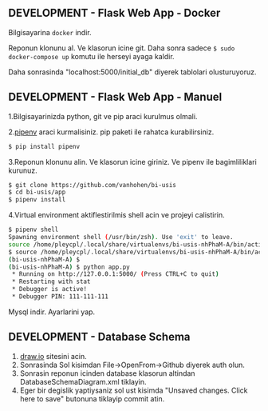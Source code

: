 ## DEVELOPMENT - Flask Web App - Docker
Bilgisayarina `docker` indir.

Reponun klonunu al. Ve klasorun icine git. Daha sonra sadece `$ sudo docker-compose up` komutu ile herseyi ayaga kaldir.

Daha sonrasinda "localhost:5000/initial_db" diyerek tablolari olusturuyoruz.

## DEVELOPMENT - Flask Web App - Manuel

1.Bilgisayarinizda python, git ve pip araci kurulmus olmali.

2.[pipenv](https://github.com/pypa/pipenv) araci kurmalisiniz. pip paketi ile rahatca kurabilirsiniz.

```bash
$ pip install pipenv
```

3.Reponun klonunu alin. Ve klasorun icine giriniz. Ve pipenv ile bagimliliklari kurunuz.

```bash
$ git clone https://github.com/vanhohen/bi-usis
$ cd bi-usis/app
$ pipenv install
```

4.Virtual environment aktiflestirilmis shell acin ve projeyi calistirin.

```bash
$ pipenv shell
Spawning environment shell (/usr/bin/zsh). Use 'exit' to leave.
source /home/pleycpl/.local/share/virtualenvs/bi-usis-nhPhaM-A/bin/activate
$ source /home/pleycpl/.local/share/virtualenvs/bi-usis-nhPhaM-A/bin/activate
(bi-usis-nhPhaM-A) $
(bi-usis-nhPhaM-A) $ python app.py
 * Running on http://127.0.0.1:5000/ (Press CTRL+C to quit)
 * Restarting with stat
 * Debugger is active!
 * Debugger PIN: 111-111-111

```

Mysql indir. Ayarlarini yap.

## DEVELOPMENT - Database Schema

1. [draw.io](https://www.draw.io) sitesini acin.
2. Sonrasinda Sol kisimdan File->OpenFrom->Github diyerek auth olun.
3. Sonrasin reponun icinden database klasorun altindan DatabaseSchemaDiagram.xml tiklayin.
4. Eger bir degislik yaptiysaniz sol ust kisimda "Unsaved changes. Click here to save" butonuna tiklayip commit atin.
